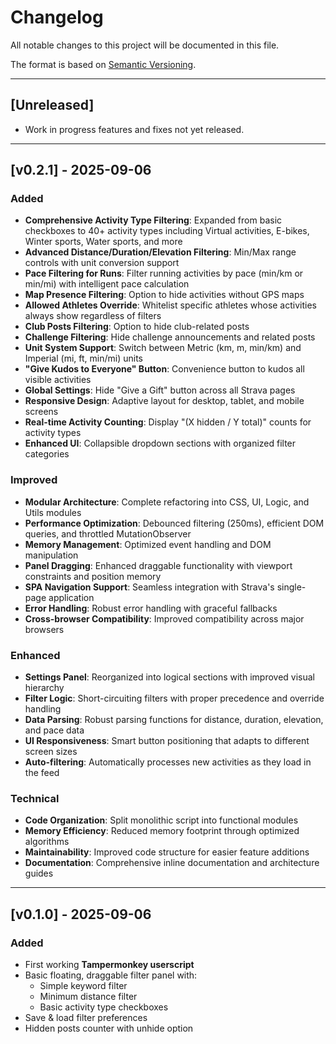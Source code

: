 # Changelog

All notable changes to this project will be documented in this file.

The format is based on [Semantic Versioning](https://semver.org/).

---

## [Unreleased]

- Work in progress features and fixes not yet released.

---

## [v0.2.1] - 2025-09-06

### Added

- **Comprehensive Activity Type Filtering**: Expanded from basic checkboxes to
  40+ activity types including Virtual activities, E-bikes, Winter sports,
  Water sports, and more
- **Advanced Distance/Duration/Elevation Filtering**: Min/Max range controls
  with unit conversion support
- **Pace Filtering for Runs**: Filter running activities by pace (min/km or
  min/mi) with intelligent pace calculation
- **Map Presence Filtering**: Option to hide activities without GPS maps
- **Allowed Athletes Override**: Whitelist specific athletes whose activities
  always show regardless of filters
- **Club Posts Filtering**: Option to hide club-related posts
- **Challenge Filtering**: Hide challenge announcements and related posts
- **Unit System Support**: Switch between Metric (km, m, min/km) and Imperial
  (mi, ft, min/mi) units
- **"Give Kudos to Everyone" Button**: Convenience button to kudos all visible
  activities
- **Global Settings**: Hide "Give a Gift" button across all Strava pages
- **Responsive Design**: Adaptive layout for desktop, tablet, and mobile screens
- **Real-time Activity Counting**: Display "(X hidden / Y total)" counts for
  activity types
- **Enhanced UI**: Collapsible dropdown sections with organized filter
  categories

### Improved

- **Modular Architecture**: Complete refactoring into CSS, UI, Logic, and Utils modules
- **Performance Optimization**: Debounced filtering (250ms), efficient DOM
  queries, and throttled MutationObserver
- **Memory Management**: Optimized event handling and DOM manipulation
- **Panel Dragging**: Enhanced draggable functionality with viewport
  constraints and position memory
- **SPA Navigation Support**: Seamless integration with Strava's single-page
  application
- **Error Handling**: Robust error handling with graceful fallbacks
- **Cross-browser Compatibility**: Improved compatibility across major
  browsers

### Enhanced

- **Settings Panel**: Reorganized into logical sections with improved visual
  hierarchy
- **Filter Logic**: Short-circuiting filters with proper precedence and
  override handling
- **Data Parsing**: Robust parsing functions for distance, duration,
  elevation, and pace data
- **UI Responsiveness**: Smart button positioning that adapts to different
  screen sizes
- **Auto-filtering**: Automatically processes new activities as they load in
  the feed

### Technical

- **Code Organization**: Split monolithic script into functional modules
- **Memory Efficiency**: Reduced memory footprint through optimized algorithms
- **Maintainability**: Improved code structure for easier feature additions
- **Documentation**: Comprehensive inline documentation and architecture guides

---

## [v0.1.0] - 2025-09-06

### Added

- First working **Tampermonkey userscript**
- Basic floating, draggable filter panel with:
  - Simple keyword filter
  - Minimum distance filter
  - Basic activity type checkboxes
- Save & load filter preferences
- Hidden posts counter with unhide option
